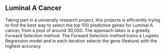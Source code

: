 ## Luminal A Cancer

Taking part in a university research project, this projects is efficiently trying to find the best way to select the top 100 predictive genes for Luminal A cancer, from a pool of around 30,000. The approach taken is a greedy Forward Selection method. The Forward Selection method trains a Logistic Regression model and in each iteration selects the gene (feature) with the highest accuracy.
